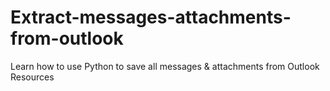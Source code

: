 # Extract-messages-attachments-from-outlook
Learn how to use Python to save all messages &amp; attachments from Outlook Resources
